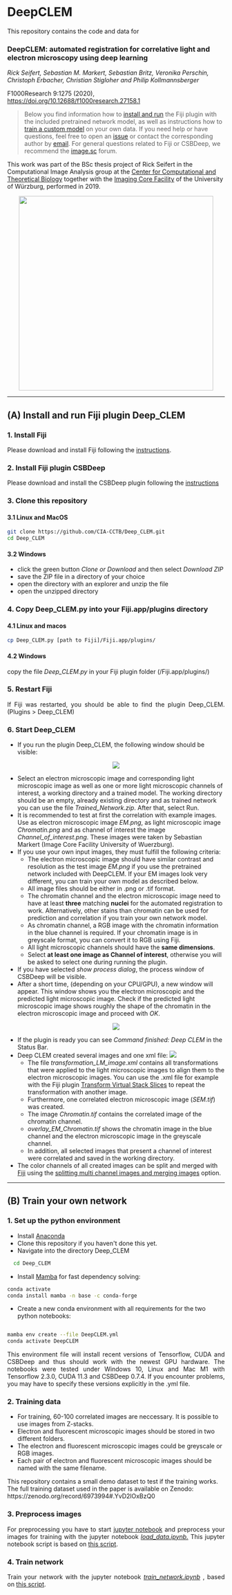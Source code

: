 # DeepCLEM

This repository contains the code and data for

### DeepCLEM: automated registration for correlative light and electron microscopy using deep learning

*Rick Seifert, Sebastian M. Markert, Sebastian Britz, Veronika Perschin, Christoph Erbacher, Christian Stigloher and Philip Kollmannsberger*

F1000Research 9:1275 (2020), https://doi.org/10.12688/f1000research.27158.1

> Below you find information how to [install and run](#install) the Fiji plugin with the included pretrained network model, as well as instructions how to [train a custom model](#train) on your own data. If you need help or have questions, feel free to open an <a href="https://github.com/CIA-CCTB/Deep_CLEM/issues">issue</a> or contact the corresponding author by <a href="mailto:philipk@gmx.net">email</a>. For general questions related to Fiji or CSBDeep, we recommend the <a href="https://forum.image.sc/">image.sc</a> forum.

This work was part of the BSc thesis project of Rick Seifert in the Computational Image Analysis group at the [Center for Computational and Theoretical Biology](https://www.biozentrum.uni-wuerzburg.de/cctb/cctb/) together with the [Imaging Core Facility](https://www.biozentrum.uni-wuerzburg.de/em/startseite/) of the University of Würzburg, performed in 2019.

<p align="center"> 
  <img src="https://f1000researchdata.s3.amazonaws.com/manuscripts/30002/0db554d6-8849-4105-ac0c-0a019fef925d_figure1.gif" width=450px>
</p>

----
<a id="install"></a>
## (A) Install and run Fiji plugin Deep_CLEM

### 1. Install Fiji

<p align="justify">
Please download and install Fiji following the <a href="https://imagej.net/Fiji/Downloads">instructions</a>.
</p>


### 2. Install Fiji plugin CSBDeep


<p align="justify">
Please download and install the CSBDeep plugin following the <a href="https://github.com/CSBDeep/CSBDeep_website/wiki/CSBDeep-in-Fiji-%E2%80%93-Installation">instructions</a>
</p>


### 3. Clone this repository

#### 3.1 Linux and MacOS

```sh
git clone https://github.com/CIA-CCTB/Deep_CLEM.git
cd Deep_CLEM
```

#### 3.2 Windows

<p align="justify">
  <ul>
    <li>
      click the green button <i>Clone or Download</i> and then select <i>Download ZIP</i>
    </li>
    <li>
      save the ZIP file in a directory of your choice
    </li>
    <li>
      open the directory with an explorer and unzip the file
    </li>
    <li>
      open the unzipped directory 
    </li>
  </ul>
</p>

### 4. Copy Deep_CLEM.py into your Fiji.app/plugins directory

#### 4.1 Linux and macos

```sh
cp Deep_CLEM.py [path to Fiji]/Fiji.app/plugins/
```

#### 4.2 Windows

<p align="justify">
  copy the file <i>Deep_CLEM.py</i> in your Fiji plugin folder (/Fiji.app/plugins/)
</p>

### 5. Restart Fiji

<p align="justify">
  If Fiji was restarted, you should be able to find the plugin Deep_CLEM. (Plugins > Deep_CLEM)
</p>

### 6. Start Deep_CLEM


<p align="justify">
  <ul>
    <li>
      If you run the plugin Deep_CLEM, the following window should be visible:
    </li>
  </ul>
</p>



<p align="center"> 
  <img src="../assets/GUI1.png">
</p>


<p align="justify">
  <ul>
    <li>
      Select an electron microscopic image and corresponding light microscopic image as well as one or more light microscopic channels of interest, a working directory and a trained model. The working directory should be an empty, already existing directory and as trained network you can use the file <i>Trained_Network.zip</i>. After that, select Run. 
    </li>
    <li>
      It is recommended to test at first the correlation with example images. Use as electron microscopic image <i>EM.png</i>, as light microscopic image <i>Chromatin.png</i> and as channel of interest the image <i>Channel_of_interest.png</i>. These images were taken by Sebastian Markert (Image Core Facility University of Wuerzburg).
    </li>
    <li>
      If you use your own input images, they must fulfill the following criteria:
      <ul>
        <li>
          The electron microscopic image should have similar contrast and resolution as the test image <i>EM.png</i> if you use the pretrained network included with DeepCLEM. If your EM images look very different, you can train your own model as described below.
        </li>
        <li>
          All image files should be either in .png or .tif format.
        </li>
        <li>
          The chromatin channel and the electron microscopic image need to have at least <b>three</b> matching <b>nuclei</b> for the automated registration to work. Alternatively, other stains than chromatin can be used for prediction and correlation if you train your own network model. 
        </li>
        <li>
          As chromatin channel, a RGB image with the chromatin information in the blue channel is required. If your chromatin image is in greyscale format, you can convert it to RGB using Fiji.
        <li>
          All light microscopic channels should have the <b>same dimensions</b>.
        </li>
        <li>
          Select <b>at least one image as Channel of interest</b>, otherwise you will be asked to select one during running the plugin.
        </li>
      </ul>
    </li>
    <li>
      If you have selected <i>show process dialog</i>, the process window of CSBDeep will be visible.
    </li>
    <li>
      After a short time, (depending on your CPU/GPU), a new window will appear. This window shows you the electron microscopic and the predicted light microscopic image. Check if the predicted light microscopic image shows roughly the shape of the chromatin in the electron microscopic image and proceed with <i>OK</i>. 
    </li>
  </ul>
</p>



<p align="center"> 
  <img src="../assets/GUI2.png">
</p>


<p align="justify"> 
  <ul>
    <li>
      If the plugin is ready you can see <i>Command finished: Deep CLEM</i> in the Status Bar.
    </li>
    <li>
      Deep CLEM created several images and one xml file:
      <img src="../assets/GUI3.png">
      <ul>
        <li>
          The file <i>transformation_LM_image.xml</i> contains all transformations that were applied to the light microscopic images to align them to the electron microscopic images. You can use the .xml file for example with the Fiji plugin <a href="https://imagej.net/Transform_Virtual_Stack_Slices">Transform Virtual Stack Slices</a> to repeat the transformation with another image.
        </li>
        <li>
          Furthermore, one correlated electron microscopic image (<i>SEM.tif</i>) was created.
        </li>
        <li>
          The image <i>Chromatin.tif</i> contains the correlated image of the chromatin channel.
        </li>
        <li>
          <i>overlay_EM_Chromatin.tif</i> shows the chromatin image in the blue channel and the electron microscopic image in the greyscale channel.
        </li>
        <li>
          In addition, all selected images that present a channel of interest were correlated and saved in the working directory.
        </li>
      </ul>
    </li>
    <li>
      The color channels of all created images can be split and merged with <a href="https://fiji.sc/">Fiji</a> using the <a href="https://imagej.net/Color_Image_Processing">splitting multi channel images and merging images</a> option.
    </li>
  </ul>
</p>

----

<a id="train"></a>
## (B) Train your own network

### 1. Set up the python environment

<p align="justify">
  <ul>
    <li>
      Install <a href="https://www.anaconda.com/distribution/">Anaconda</a>
    </li>
    <li>
      Clone this repository if you haven't done this yet.
    </li>
    <li>
      Navigate into the directory Deep_CLEM
    </li>
  </ul>
</p>

```sh
  cd Deep_CLEM
  ```

<p align="justify">
  <ul>
    <li>
      Install <a href="https://github.com/mamba-org/mamba/">Mamba</a> for fast dependency solving:
    </li>
  </ul>
</p>

  ```sh
  conda activate
  conda install mamba -n base -c conda-forge
  ```

<p align="justify">
  <ul>
    <li>
      Create a new conda environment with all requirements for the two python notebooks:
    </li>
  </ul>
</p>

  ```sh

  mamba env create --file DeepCLEM.yml
  conda activate DeepCLEM
  ```
  
<p align="justify">
  This environment file will install recent versions of Tensorflow, CUDA and CSBDeep 
  and thus should work with the newest GPU hardware. The notebooks were tested under 
  Windows 10, Linux and Mac M1 with Tensorflow 2.3.0, CUDA 11.3 and CSBDeep 0.7.4. If you encounter problems, 
  you may have to specify these versions explicitly in the .yml file.
</p>

### 2. Training data

<p align="justify">
  <ul>
    <li>
      For training, 60-100 correlated images are neccessary. It is possible to use images from Z-stacks.
    </li>
    <li>
      Electron and fluorescent microscopic images should be stored in two different folders.
    </li>
    <li>
      The electron and fluorescent microscopic images could be greyscale or RGB images.
    </li>
    <li>
      Each pair of electron and fluorescent microscopic images should be named with the same filename.
    </li>
  </ul>
</p>
This repository contains a small demo dataset to test if the training works. The full training dataset used in the paper is available on Zenodo: https://zenodo.org/record/6973994#.YvD2lOxBzQ0

### 3. Preprocess images

<p align="justify">
  For preprocessing you have to start <a href="https://jupyter.readthedocs.io/en/latest/running.html">jupyter notebook</a> and preprocess your images for training with the jupyter notebook <a href="https://github.com/CIA-CCTB/Deep_CLEM/blob/master/load_data.ipynb"><i>load_data.ipynb.</i></a> This jupyter notebook script is based on <a href="https://github.com/CSBDeep/CSBDeep/blob/master/examples/denoising3D/1_datagen.ipynb">this script</a>.
</p>

### 4. Train network

<p align="justify">
  Train your network with the jupyter notebook <a href="https://github.com/CIA-CCTB/Deep_CLEM/blob/master/train_network.ipynb"><i>train_network.ipynb</i></a> , based on <a href="https://github.com/CSBDeep/CSBDeep/blob/master/examples/denoising3D/2_training.ipynb">this script</a>.
</p>
